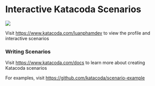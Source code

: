 # Interactive Katacoda Scenarios

[![](http://shields.katacoda.com/katacoda/luanphamdev/count.svg)](https://www.katacoda.com/luanphamdev "Get your profile on Katacoda.com")

Visit https://www.katacoda.com/luanphamdev to view the profile and interactive scenarios

### Writing Scenarios
Visit https://www.katacoda.com/docs to learn more about creating Katacoda scenarios

For examples, visit https://github.com/katacoda/scenario-example
